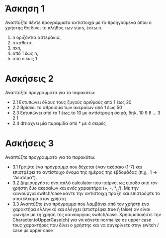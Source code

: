 # **Άσκηση 1**

Αναπτύξτε πέντε προγράμματα αντίστοιχα με τα προηγούμενα όπου ο χρήστης θα δίνει το πλήθος
των stars, έστω n.
1.  n οριζόντια αστεράκια,
2.  n κάθετα,
3.  nxn,
4.  από 1 έως n,
5. από n έως 1

# **Ασκήσεις 2**
   Αναπτύξτε προγράμματα για τα παρακάτω:
   - 2.1 Εκτυπώνει όλους τους ζυγούς αριθμούς από 1 έως 20
   - 2.2 Βρίσκει το άθροισμα των ακεραίων από 1 έως 50
   - 2.3 Εκτυπώνει από το 1 έως το 10 με αντίστροφη σειρά, δηλ. 10 9 8 … 3 2 1
   - 2.4 Φτιάχνει μία πυραμίδα από * με 4 σειρές
     
# **Ασκήσεις 3**
Αναπτύξτε προγράμματα για τα παρακάτω:
- 3.1 Γράψτε ένα πρόγραμμα που δέχεται έναν ακέραιο (1-7) και
επιστρέφει το αντίστοιχο όνομα της ημέρας της εβδομάδας (π.χ., 1
→ "Δευτέρα").
- 3.2 Δημιουργήστε ένα απλό calculator που παίρνει ως είσοδο από
τον χρήστη δύο ακεραίων και ενός χαρακτήρα (+, -, *, /). Με την
καινούργια switch/case κάντε την αντίστοιχη πράξη και επιστρέψτε
το αποτέλεσμα στον χρήστη
- 3.3 Αναπτύξτε ένα πρόγραμμα που λαμβάνει από τον χρήστη ένα
χαρακτήρα ελληνικό και ελέγχει (επιστρέφει true ή false) αν είναι
φωνήεν με τη χρήση της καινούργιας switch/case. Χρησιμοποιήστε
την Character.toUpperCase(ch) για να κάνετε normalize σε upper
case τους χαρακτήρες που δίνει ο χρήστης και να συγκρίνετε στην
switch / case με upper case
